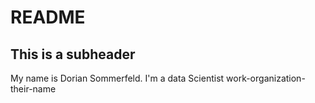 # README
## This is a subheader
My name is Dorian Sommerfeld. I'm a data Scientist
work-organization-their-name
